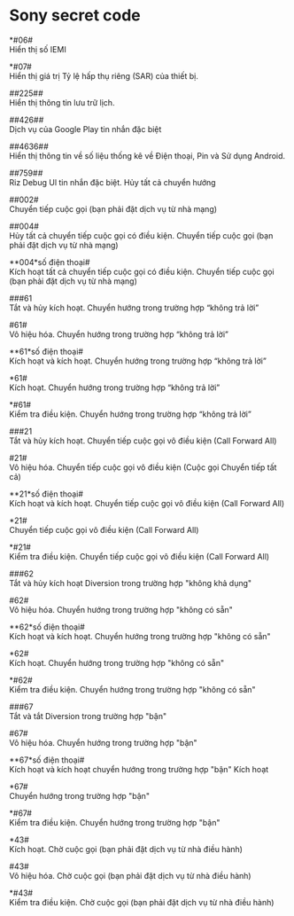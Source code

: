 Sony secret code
================

*#06# <br> 
Hiển thị số IEMI

*#07# <br>
Hiển thị giá trị Tỷ lệ hấp thụ riêng (SAR) của thiết bị.

*#*#225#*#* <br>
Hiển thị thông tin lưu trữ lịch. 

*#*#426#*#* <br>
Dịch vụ của Google Play tin nhắn đặc biệt

*#*#4636#*#* <br>
Hiển thị thông tin về số liệu thống kê về Điện thoại, Pin và Sử dụng Android.

*#*#759#*#* <br>
Riz Debug Ul tin nhắn đặc biệt. Hủy tất cả chuyển hướng

##002# <br>
Chuyển tiếp cuộc gọi (bạn phải đặt dịch vụ từ nhà mạng)

##004# <br>
Hủy tất cả chuyển tiếp cuộc gọi có điều kiện. Chuyển tiếp cuộc gọi (bạn phải đặt dịch vụ từ nhà mạng)

**004*số điện thoại# <br>
Kích hoạt tất cả chuyển tiếp cuộc gọi có điều kiện. Chuyển tiếp cuộc gọi (bạn phải đặt dịch vụ từ nhà mạng)

###61 <br>
Tắt và hủy kích hoạt. Chuyển hướng trong trường hợp “không trả lời”

#61# <br>
Vô hiệu hóa. Chuyển hướng trong trường hợp “không trả lời”

**61*số điện thoại# <br>
Kích hoạt và kích hoạt. Chuyển hướng trong trường hợp “không trả lời”

*61# <br>
Kích hoạt. Chuyển hướng trong trường hợp “không trả lời”

*#61# <br>
Kiểm tra điều kiện. Chuyển hướng trong trường hợp “không trả lời”

###21 <br>
Tắt và hủy kích hoạt. Chuyển tiếp cuộc gọi vô điều kiện (Call Forward All)

#21# <br>
Vô hiệu hóa. Chuyển tiếp cuộc gọi vô điều kiện (Cuộc gọi Chuyển tiếp tất cả)

**21*số điện thoại# <br>
Kích hoạt và kích hoạt. Chuyển tiếp cuộc gọi vô điều kiện (Call Forward All)

*21# <br>
Chuyển tiếp cuộc gọi vô điều kiện (Call Forward All)

*#21# <br>
Kiểm tra điều kiện. Chuyển tiếp cuộc gọi vô điều kiện (Call Forward All)

###62 <br>
Tắt và hủy kích hoạt Diversion trong trường hợp "không khả dụng"

#62# <br>
Vô hiệu hóa. Chuyển hướng trong trường hợp "không có sẵn"

**62*số điện thoại# <br>
Kích hoạt và kích hoạt. Chuyển hướng trong trường hợp "không có sẵn"

*62# <br>
Kích hoạt. Chuyển hướng trong trường hợp "không có sẵn"

*#62# <br>
Kiểm tra điều kiện. Chuyển hướng trong trường hợp "không có sẵn"

###67 <br>
Tắt và tắt Diversion trong trường hợp "bận"

#67# <br>
Vô hiệu hóa. Chuyển hướng trong trường hợp "bận"

**67*số điện thoại# <br>
Kích hoạt và kích hoạt chuyển hướng trong trường hợp "bận" Kích hoạt

*67# <br>
Chuyển hướng trong trường hợp "bận"

*#67# <br>
Kiểm tra điều kiện. Chuyển hướng trong trường hợp "bận"

*43# <br>
Kích hoạt. Chờ cuộc gọi (bạn phải đặt dịch vụ từ nhà điều hành)

#43# <br>
Vô hiệu hóa. Chờ cuộc gọi (bạn phải đặt dịch vụ từ nhà điều hành)

*#43# <br>
Kiểm tra điều kiện. Chờ cuộc gọi (bạn phải đặt dịch vụ từ nhà điều hành)


